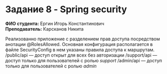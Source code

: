 # Задание 8 - Spring security
 
 **ФИО студента:** Ергин Игорь Константинович  
 **Преподаватель:** Карсканов Никита

 Реализованно приложение с разделением прав доступа посредством анотации @RolesAllowed.
 Основная конфигурация располагается в файле SecurityConfig в нем указаны правила доступа к маршрутам.
 /public/api — доступ открыт для всех без авторизации
 /support/api — доступ только для пользователей с ролью *support*
 /admin/api — доступ только для пользователей с ролью *admin*
